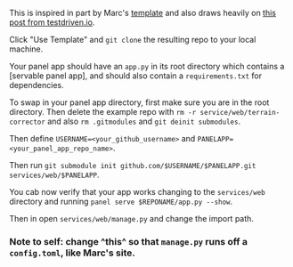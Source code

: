 This is inspired in part by Marc's [template](https://github.com/MarcSkovMadsen/awesome-analytics-apps-template) 
and also draws heavily on [this post from testdriven.io](https://testdriven.io/blog/dockerizing-flask-with-postgres-gunicorn-and-nginx/).

Click "Use Template" and `git clone` the resulting repo to your local machine.

Your panel app should have an `app.py` in its root directory which contains a [servable panel app], and should also contain a `requirements.txt` for dependencies.

To swap in your panel app directory, first make sure you are in the root directory.
Then delete the example repo with `rm -r service/web/terrain-corrector` and also `rm .gitmodules` and `git deinit submodules`.

Then define `USERNAME=<your_github_username>` and `PANELAPP=<your_panel_app_repo_name>`.

Then run `git submodule init github.com/$USERNAME/$PANELAPP.git services/web/$PANELAPP`.

You cab now verify that your app works changing to the `services/web` directory and running `panel serve $REPONAME/app.py --show`.

Then in open `services/web/manage.py` and change the import path. 
### Note to self: change ^this^ so that `manage.py` runs off a `config.toml`, like Marc's site.

